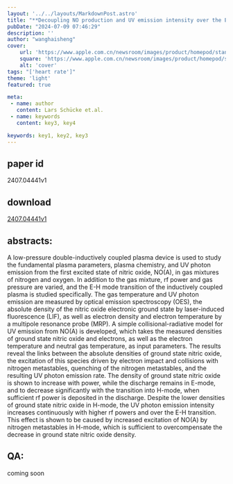 ```yaml
---
layout: '../../layouts/MarkdownPost.astro'
title: "**Decoupling NO production and UV emission intensity over the EH mode transition in a lowpressure inductively coupled plasma device**"
pubDate: "2024-07-09 07:46:29"
description: ''
author: "wanghaisheng"
cover:
    url: 'https://www.apple.com.cn/newsroom/images/product/homepod/standard/Apple-HomePod-hero-230118_big.jpg.large_2x.jpg'
    square: 'https://www.apple.com.cn/newsroom/images/product/homepod/standard/Apple-HomePod-hero-230118_big.jpg.large_2x.jpg'
    alt: 'cover'
tags: "['heart rate']"
theme: 'light'
featured: true

meta:
 - name: author
   content: Lars Schücke et.al.
 - name: keywords
   content: key3, key4

keywords: key1, key2, key3
---
```


## paper id
2407.04441v1
## download
[2407.04441v1](http://arxiv.org/abs/2407.04441v1)
## abstracts:
A low-pressure double-inductively coupled plasma device is used to study the fundamental plasma parameters, plasma chemistry, and UV photon emission from the first excited state of nitric oxide, NO(A), in gas mixtures of nitrogen and oxygen. In addition to the gas mixture, rf power and gas pressure are varied, and the E-H mode transition of the inductively coupled plasma is studied specifically. The gas temperature and UV photon emission are measured by optical emission spectroscopy (OES), the absolute density of the nitric oxide electronic ground state by laser-induced fluorescence (LIF), as well as electron density and electron temperature by a multipole resonance probe (MRP). A simple collisional-radiative model for UV emission from NO(A) is developed, which takes the measured densities of ground state nitric oxide and electrons, as well as the electron temperature and neutral gas temperature, as input parameters. The results reveal the links between the absolute densities of ground state nitric oxide, the excitation of this species driven by electron impact and collisions with nitrogen metastables, quenching of the nitrogen metastables, and the resulting UV photon emission rate. The density of ground state nitric oxide is shown to increase with power, while the discharge remains in E-mode, and to decrease significantly with the transition into H-mode, when sufficient rf power is deposited in the discharge. Despite the lower densities of ground state nitric oxide in H-mode, the UV photon emission intensity increases continuously with higher rf powers and over the E-H transition. This effect is shown to be caused by increased excitation of NO(A) by nitrogen metastables in H-mode, which is sufficient to overcompensate the decrease in ground state nitric oxide density.
## QA:
coming soon

